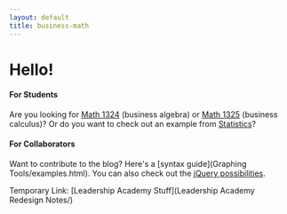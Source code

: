 ```yaml
---
layout: default
title: business-math
---
```


Hello!
===

#### For Students
Are you looking for [Math 1324](1324/index.html) (business algebra) or [Math 1325](1325/index.html) (business calculus)?  Or do you want to check out an example from [Statistics](Stats/central-limit-theorem.html)?

#### For Collaborators
Want to contribute to the blog?  Here's a [syntax guide](Graphing Tools/examples.html).  You can also check out the [jQuery possibilities](jQuery/jquery-testing.html).

Temporary Link: [Leadership Academy Stuff](Leadership Academy Redesign Notes/)